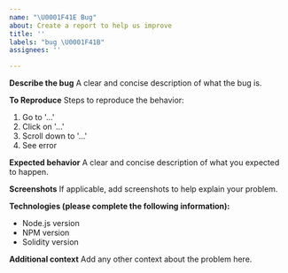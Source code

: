 ```yaml
---
name: "\U0001F41E Bug"
about: Create a report to help us improve
title: ''
labels: "bug \U0001F41B"
assignees: ''

---
```


**Describe the bug**
A clear and concise description of what the bug is.

**To Reproduce**
Steps to reproduce the behavior:

1. Go to '...'
2. Click on '...'
3. Scroll down to '...'
4. See error

**Expected behavior**
A clear and concise description of what you expected to happen.

**Screenshots**
If applicable, add screenshots to help explain your problem.

**Technologies (please complete the following information):**

-   Node.js version
-   NPM version
-   Solidity version

**Additional context**
Add any other context about the problem here.
